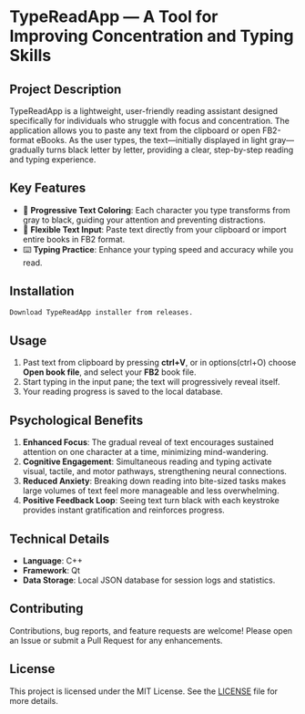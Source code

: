 ﻿# TypeReadApp — A Tool for Improving Concentration and Typing Skills

## Project Description

TypeReadApp is a lightweight, user-friendly reading assistant designed specifically for individuals who struggle with focus and concentration. The application allows you to paste any text from the clipboard or open FB2-format eBooks. As the user types, the text—initially displayed in light gray—gradually turns black letter by letter, providing a clear, step-by-step reading and typing experience.

## Key Features

- 🎯 **Progressive Text Coloring**: Each character you type transforms from gray to black, guiding your attention and preventing distractions.
- 📖 **Flexible Text Input**: Paste text directly from your clipboard or import entire books in FB2 format.
- ⌨️ **Typing Practice**: Enhance your typing speed and accuracy while you read.

## Installation

   ```bash
   Download TypeReadApp installer from releases.
   ```

## Usage

1. Past text from clipboard by pressing **ctrl+V**, or in options(ctrl+O) choose **Open book file**, and select your **FB2** book file.
2. Start typing in the input pane; the text will progressively reveal itself.
3. Your reading progress is saved to the local database.

## Psychological Benefits

1. **Enhanced Focus**: The gradual reveal of text encourages sustained attention on one character at a time, minimizing mind-wandering.
2. **Cognitive Engagement**: Simultaneous reading and typing activate visual, tactile, and motor pathways, strengthening neural connections.
3. **Reduced Anxiety**: Breaking down reading into bite-sized tasks makes large volumes of text feel more manageable and less overwhelming.
4. **Positive Feedback Loop**: Seeing text turn black with each keystroke provides instant gratification and reinforces progress.

## Technical Details

- **Language**: C++
- **Framework**: Qt
- **Data Storage**: Local JSON database for session logs and statistics.

## Contributing

Contributions, bug reports, and feature requests are welcome! Please open an Issue or submit a Pull Request for any enhancements.

## License

This project is licensed under the MIT License. See the [LICENSE](LICENSE) file for more details.
